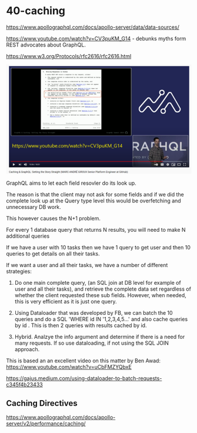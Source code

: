 # 40-caching

https://www.apollographql.com/docs/apollo-server/data/data-sources/

https://www.youtube.com/watch?v=CV3puKM_G14 - debunks myths form REST advocates about GraphQL.

https://www.w3.org/Protocols/rfc2616/rfc2616.html

![gql](../_images/40-dont-cache-auth-headers.png)

GraphQL aims to let each field resovler do its look up.

The reason is that the client may not ask for some fields and if we did the complete look up at the Query type level this would be overfetching and unnecessary DB work.

This however causes the N+1 problem.

For every 1 database query that returns N results, you will need to make N additional queries

If we have a user with 10 tasks then we have 1 query to get user and then 10 queries to get details on all their tasks.

If we want a user and all their tasks, we have a number of different strategies:

1. Do one main complete query, (an SQL join at DB level for example of user and all their tasks), and retrieve the complete data set regardless of whether the client requested these sub fields. However, when needed, this is very efficient as it is just one query.

2. Using Dataloader that was developed by FB, we can batch the 10 queries and do a SQL 'WHERE id IN '1,2,3,4,5...' and also cache queries by id . This is then 2 queries with results cached by id.

3. Hybrid. Analzye the info argument and determine if there is a need for many requests. If so use dataloading, if not using the SQL JOIN approach.

This is based an an excellent video on this matter by Ben Awad: https://www.youtube.com/watch?v=uCbFMZYQbxE

https://gajus.medium.com/using-dataloader-to-batch-requests-c345f4b23433

## Caching Directives

https://www.apollographql.com/docs/apollo-server/v2/performance/caching/
